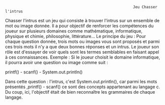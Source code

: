                                                               Jeu Chasser l'intrus
Chasser l'intrus est un jeu qui consiste à trouver l'intrus sur un ensemble de mot ou image donnée. Il a pour objectif de renforcer les compétences du joueur sur plusieurs domaines comme mathématique, informatique, physique et chimie, philosophie, littérature...
Le principe du jeu :
Pour chaque question donnée, trois mots ou images vous sont proposés et parmi ces trois mots il n'y a que deux bonnes réponses et un intrus. Le joueur son rôle est d'essayer de voir quels sont les termes semblables en faisant appel à ces connaissances.
Exemple :
Si le joueur choisit le domaine informatique, il pourra avoir une question ou image comme suit :

printf() - scanf() - System.out.println()

Dans cette question : l'intrus, c'est System.out.println(), car parmi les mots présentés ,printf() - scanf() ce sont des concepts appartenant au langage c.
Du coup, ici, l'objectif était de bien reconnaître les grammaires de chaque langage.
